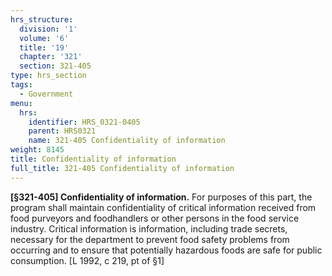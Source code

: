 ```yaml
---
hrs_structure:
  division: '1'
  volume: '6'
  title: '19'
  chapter: '321'
  section: 321-405
type: hrs_section
tags:
  - Government
menu:
  hrs:
    identifier: HRS_0321-0405
    parent: HRS0321
    name: 321-405 Confidentiality of information
weight: 8145
title: Confidentiality of information
full_title: 321-405 Confidentiality of information
---
```

**[§321-405] Confidentiality of information.** For purposes of this part, the program shall maintain confidentiality of critical information received from food purveyors and foodhandlers or other persons in the food service industry. Critical information is information, including trade secrets, necessary for the department to prevent food safety problems from occurring and to ensure that potentially hazardous foods are safe for public consumption. [L 1992, c 219, pt of §1]